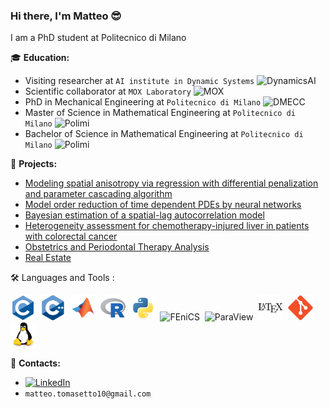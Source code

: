 ### Hi there, I'm Matteo :sunglasses:

I am a PhD student at Politecnico di Milano

:mortar_board: **Education:**
 - Visiting researcher at `AI institute in Dynamic Systems` <img style="margin:0px; padding:0px;" src="https://github.com/MatteoTomasetto/Images/blob/main/DynamicsAI.png" title="DynamicsAI" alt="DynamicsAI" height="35" />
 - Scientific collaborator at `MOX Laboratory` <img src="https://github.com/MatteoTomasetto/Images/blob/main/MOX_logo.png" title="MOX" alt="MOX" height="30"/>&nbsp;
 - PhD in Mechanical Engineering at `Politecnico di Milano` <img src="https://github.com/MatteoTomasetto/Images/blob/main/DMECC_logo.png" title="DMECC" alt="DMECC" height="30"/>&nbsp;
 - Master of Science in Mathematical Engineering at `Politecnico di Milano` <img src="https://github.com/MatteoTomasetto/Images/blob/main/Polimi_logo.png" title="Polimi" alt="Polimi" height="80"/>&nbsp;
 - Bachelor of Science in Mathematical Engineering  at `Politecnico di Milano` <img src="https://github.com/MatteoTomasetto/Images/blob/main/Polimi_logo.png" title="Polimi" alt="Polimi" height="80"/>&nbsp;

:pushpin: **Projects:**

 - [Modeling spatial anisotropy via regression with differential penalization and parameter cascading algorithm](https://github.com/MatteoTomasetto/fdaPDE-parameter-cascading) 
 - [Model order reduction of time dependent PDEs by neural networks](https://github.com/MatteoTomasetto/Model-Order-Reduction-of-PDEs-by-Machine-Learning)
 - [Bayesian estimation of a spatial-lag autocorrelation model](https://github.com/MatteoTomasetto/Bayesian-Estimation-Spatial-Lag-Autocorrelation-Model) 
 - [Heterogeneity assessment for chemotherapy-injured liver in patients with colorectal cancer](https://github.com/MatteoTomasetto/CALI-Analysis) 
 - [Obstetrics and Periodontal Therapy Analysis](https://github.com/MatteoTomasetto/Obstetrics-and-Periodontal-Therapy-Analysis)
 - [Real Estate](https://github.com/MatteoTomasetto/RealEstate)

:hammer_and_wrench: Languages and Tools :
<div>
 <img src="https://github.com/devicons/devicon/blob/master/icons/c/c-original.svg" title="C" alt="C" width="40" height="40"/>&nbsp;
 <img src="https://github.com/devicons/devicon/blob/master/icons/cplusplus/cplusplus-original.svg" title="C++" alt="C++" width="40" height="40"/>&nbsp;
  <img src="https://github.com/devicons/devicon/blob/master/icons/matlab/matlab-original.svg" title="Matlab" alt="Matlab" width="40" height="40"/>&nbsp;
 <img src="https://github.com/devicons/devicon/blob/master/icons/r/r-original.svg" title="R" alt="R" width="40" height="40"/>&nbsp;
 <img src="https://github.com/devicons/devicon/blob/master/icons/python/python-original.svg" title="Python" alt="Python" width="40" height="40"/>&nbsp;
   <img src="https://github.com/MatteoTomasetto/Images/blob/main/FEniCS_logo.png" title="FEniCS" alt="FEniCS" width="30" height="40"/>&nbsp; 
 <img src="https://gitlab.kitware.com/uploads/-/system/group/avatar/14/ParaView_Mark.png" title="ParaView" alt="ParaView" width="40" height="40"/>&nbsp;
 <img src="https://github.com/devicons/devicon/blob/master/icons/latex/latex-original.svg" title="Latex" alt="Latex" width="40" height="40"/>&nbsp;
 <img src="https://github.com/devicons/devicon/blob/master/icons/git/git-original.svg" title="Git" alt="Git" width="40" height="40"/>&nbsp;
 <img src="https://github.com/devicons/devicon/blob/master/icons/linux/linux-original.svg" title="Linux" alt="Linux" width="40" height="40"/>&nbsp;
</div>

:loudspeaker: **Contacts:**
- [![LinkedIn](https://img.shields.io/badge/-LinkedIn-blue?style=flat&logo=Linkedin&logoColor=white)](https://www.linkedin.com/in/matteo-tomasetto/)
- `matteo.tomasetto10@gmail.com`
